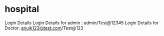 # hospital

Login Details
Login Details for admin : admin/Test@12345
Login Details for Doctor: anujk123@test.com/Test@123

